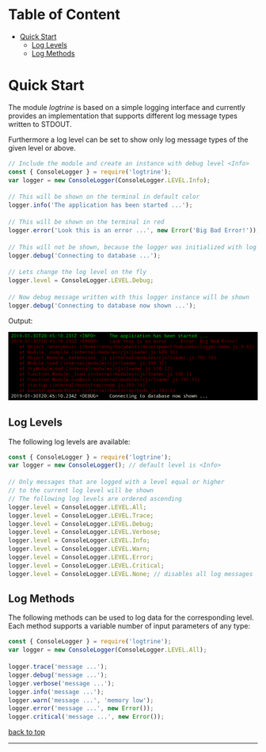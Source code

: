 # Table of Content

- [Quick Start](#quick-start)
  - [Log Levels](#log-levels)
  - [Log Methods](#log-methods)

# Quick Start

The module *logtrine* is based on a simple logging interface and currently provides an implementation that supports different log message types written to STDOUT.

Furthermore a log level can be set to show only log message types of the given level or above.

```javascript
// Include the module and create an instance with debug level <Info>
const { ConsoleLogger } = require('logtrine');
var logger = new ConsoleLogger(ConsoleLogger.LEVEL.Info);

// This will be shown on the terminal in default color
logger.info('The application has been started ...');

// This will be shown on the terminal in red
logger.error('Look this is an error ...', new Error('Big Bad Error!'));

// This will not be shown, because the logger was initialized with log level <Info>
logger.debug('Connecting to database ...');

// Lets change the log level on the fly
logger.level = ConsoleLogger.LEVEL.Debug;

// Now debug message written with this logger instance will be shown
logger.debug('Connecting to database now shown ...');
```

Output:

![](./doc/quickstart.png)

## Log Levels

The following log levels are available:

```javascript
const { ConsoleLogger } = require('logtrine');
var logger = new ConsoleLogger(); // default level is <Info>

// Only messages that are logged with a level equal or higher
// to the current log level will be shown
// The following log levels are ordered ascending
logger.level = ConsoleLogger.LEVEL.All;
logger.level = ConsoleLogger.LEVEL.Trace;
logger.level = ConsoleLogger.LEVEL.Debug;
logger.level = ConsoleLogger.LEVEL.Verbose;
logger.level = ConsoleLogger.LEVEL.Info;
logger.level = ConsoleLogger.LEVEL.Warn;
logger.level = ConsoleLogger.LEVEL.Error;
logger.level = ConsoleLogger.LEVEL.Critical;
logger.level = ConsoleLogger.LEVEL.None; // disables all log messages
```

## Log Methods

The following methods can be used to log data for the corresponding level.
Each method supports a variable number of input parameters of any type:

```javascript
const { ConsoleLogger } = require('logtrine');
var logger = new ConsoleLogger(ConsoleLogger.LEVEL.All);

logger.trace('message ...');
logger.debug('message ...');
logger.verbose('message ...');
logger.info('message ...');
logger.warn('message ...', 'memory low');
logger.error('message ...', new Error());
logger.critical('message ...', new Error());
```

[back to top](#table-of-content)

---

